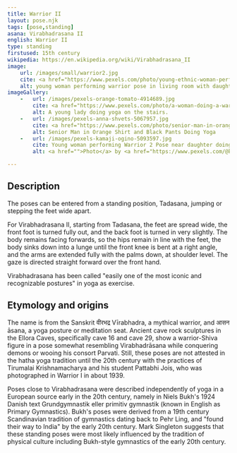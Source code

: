 ```yaml
---
title: Warrior II
layout: pose.njk
tags: [pose,standing]
asana: Virabhadrasana II
english: Warrior II
type: standing
firstused: 15th century
wikipedia: https://en.wikipedia.org/wiki/Virabhadrasana_II
image:
    url: /images/small/warrior2.jpg
    cite: <a href="https://www.pexels.com/photo/young-ethnic-woman-performing-warrior-pose-near-daughter-doing-split-5093597/ by <a href="https://www.pexels.com/@kamaji-ogino">Kamaji Ogino</a> from <a href="https://www.pexels.com/">Pexels</a>
    alt: young woman performing warrior pose in living room with daughter nearby doing splits
imageGallery:
    -   url: /images/pexels-orange-tomato-4914689.jpg
        cite: <a href="https://www.pexels.com/photo/a-woman-doing-a-warrior-pose-on-the-stairs-4914689/">Photo</a> by <a href="https://www.pexels.com/@orange-tomato-2779185">Orange Tomato</a> from Pexels
        alt: A young lady doing yoga on the stairs.
    -   url: /images/pexels-anna-shvets-5067957.jpg
        cite: <a href="https://www.pexels.com/photo/senior-man-in-orange-shirt-and-black-pants-doing-yoga-5067957/">Photo</a> by <a href="https://www.pexels.com/@shvetsa?utm_content=attributionCopyText&utm_medium=referral&utm_source=pexels">Anna Shvets</a> from Pexels
        alt: Senior Man in Orange Shirt and Black Pants Doing Yoga
    -   url: /images/pexels-kamaji-ogino-5093597.jpg
        cite: Young woman performing Warrior 2 Pose near daughter doing split
        alt: <a href="">Photo</a> by <a href="https://www.pexels.com/@kamaji-ogino?utm_content=attributionCopyText&utm_medium=referral&utm_source=pexels">Kamaji Ogino</a> from Pexels

---
```

## Description
The poses can be entered from a standing position, Tadasana, jumping or stepping the feet wide apart. 

For Virabhadrasana II, starting from Tadasana, the feet are spread wide, the front foot is turned fully out, and the back foot is turned in very slightly. The body remains facing forwards, so the hips remain in line with the feet, the body sinks down into a lunge until the front knee is bent at a right angle, and the arms are extended fully with the palms down, at shoulder level. The gaze is directed straight forward over the front hand.

Virabhadrasana has been called "easily one of the most iconic and recognizable postures" in yoga as exercise.


## Etymology and origins
The name is from the Sanskrit वीरभद्र Vīrabhadra, a mythical warrior, and आसन āsana, a yoga posture or meditation seat. Ancient cave rock sculptures in the Ellora Caves, specifically cave 16 and cave 29, show a warrior-Shiva figure in a pose somewhat resembling Virabhadrāsana while conquering demons or wooing his consort Parvati. Still, these poses are not attested in the hatha yoga tradition until the 20th century with the practices of Tirumalai Krishnamacharya and his student Pattabhi Jois, who was photographed in Warrior I in about 1939.

Poses close to Virabhadrasana were described independently of yoga in a European source early in the 20th century, namely in Niels Bukh's 1924 Danish text Grundgymnastik eller primitiv gymnastik (known in English as Primary Gymnastics). Bukh's poses were derived from a 19th century Scandinavian tradition of gymnastics dating back to Pehr Ling, and "found their way to India" by the early 20th century. Mark Singleton suggests that these standing poses were most likely influenced by the tradition of physical culture including Bukh-style gymnastics of the early 20th century.
